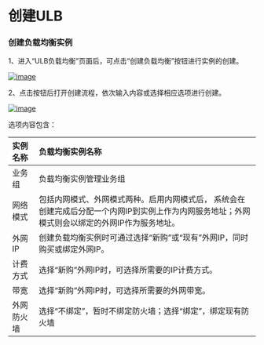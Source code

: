 # 创建ULB

### 创建负载均衡实例

1、进入“ULB负载均衡”页面后，可点击“创建负载均衡”按钮进行实例的创建。

[![image](https://docs.ucloud.cn/_media/network/ulb/ulb2.png)](https://docs.ucloud.cn/_detail/network/ulb/ulb2.png?id=network%3Aulb%3Acommon)

2、点击按钮后打开创建流程，依次输入内容或选择相应选项进行创建。

[![image](https://docs.ucloud.cn/_media/network/ulb/%E5%88%9B%E5%BB%BAulb-%E5%90%AB%E9%98%B2%E7%81%AB%E5%A2%99.png)](https://docs.ucloud.cn/_detail/network/ulb/%E5%88%9B%E5%BB%BAulb-%E5%90%AB%E9%98%B2%E7%81%AB%E5%A2%99.png?id=network%3Aulb%3Acommon)

选项内容包含：

| 实例名称   | 负载均衡实例名称 |
| :--- | :--- |
| 业务组 | 负载均衡实例管理业务组 |
| 网络模式 | 包括内网模式、外网模式两种。启用内网模式后， 系统会在创建完成后分配一个内网IP到实例上作为内网服务地址；外网模式则会以绑定的外网IP作为服务地址。 |
| 外网IP | 创建负载均衡实例时可通过选择“新购”或“现有”外网IP，同时购买或绑定外网IP。 |
| 计费方式 | 选择“新购”外网IP时，可选择所需要的IP计费方式。 |
| 带宽 | 选择“新购”外网IP时，可选择所需要的外网带宽。 |
| 外网防火墙 | 选择“不绑定”，暂时不绑定防火墙；选择“绑定”，绑定现有防火墙 |

